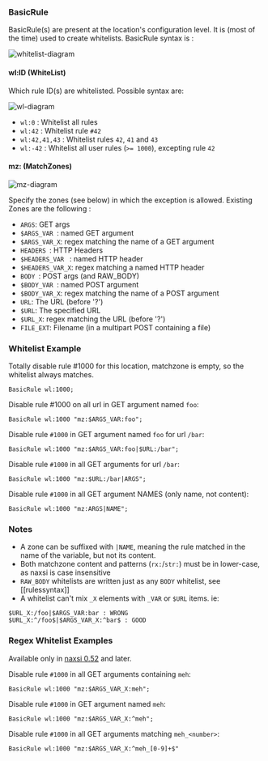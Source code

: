 ### BasicRule
BasicRule(s) are present at the location's configuration level. It is (most of the time) used to create whitelists. BasicRule syntax is :

![whitelist-diagram](Images/Whitelist.png)

#### **wl:ID** (WhiteList)

Which rule ID(s) are whitelisted. Possible syntax are:

![wl-diagram](Images/wl.png)

* `wl:0` : Whitelist all rules
* `wl:42` : Whitelist rule `#42`
* `wl:42,41,43` : Whitelist rules `42`, `41` and `43`
* `wl:-42` : Whitelist all user rules (`>= 1000`), excepting rule `42`



#### **mz:** (MatchZones)

![mz-diagram](Images/mz.png)

Specify the zones (see below) in which the exception is allowed. Existing Zones are the following :

-  `ARGS`: GET args
- `$ARGS_VAR `: named GET argument 
- `$ARGS_VAR_X`: regex matching the name of a GET argument
- `HEADERS `: HTTP Headers 
- `$HEADERS_VAR ` : named HTTP header 
- `$HEADERS_VAR_X`: regex matching a named HTTP header 
- `BODY `: POST args (and RAW_BODY)
- `$BODY_VAR `: named POST argument 
- `$BODY_VAR_X`: regex matching the name of a POST argument
- `URL`: The URL (before '?') 
- `$URL`: The specified URL 
- `$URL_X`: regex matching the URL (before '?')
- `FILE_EXT`: Filename (in a multipart POST containing a file) 

### Whitelist Example

Totally disable rule #1000 for this location, matchzone is empty, so the whitelist always matches.

```
BasicRule wl:1000; 
```

Disable rule #1000 on all url in GET argument named `foo`:

```
BasicRule wl:1000 "mz:$ARGS_VAR:foo";
```

Disable rule `#1000` in GET argument named `foo` for url `/bar`:
 
```
BasicRule wl:1000 "mz:$ARGS_VAR:foo|$URL:/bar";
```

Disable rule `#1000` in all GET arguments for url `/bar`:
 
```
BasicRule wl:1000 "mz:$URL:/bar|ARGS";
```

Disable rule `#1000` in all GET argument NAMES (only name, not content):
 
```
BasicRule wl:1000 "mz:ARGS|NAME";
```

### Notes

- A zone can be suffixed with `|NAME`, meaning the rule matched in the name of the variable, but not its content.
- Both matchzone content and patterns (`rx:`/`str:`) must be in lower-case, as naxsi is case insensitive
- `RAW_BODY` whitelists are written just as any `BODY` whitelist, see [[rulessyntax]] 
- A whitelist can't mix `_X` elements with `_VAR` or `$URL` items. ie:

```
$URL_X:/foo|$ARGS_VAR:bar : WRONG
$URL_X:^/foo$|$ARGS_VAR_X:^bar$ : GOOD
```

### Regex Whitelist Examples

Available only in [naxsi 0.52]( https://github.com/nbs-system/naxsi/releases/tag/0.52 ) and later.

Disable rule `#1000` in all GET arguments containing `meh`:

```
BasicRule wl:1000 "mz:$ARGS_VAR_X:meh";
```

Disable rule `#1000` in GET argument named `meh`:

```
BasicRule wl:1000 "mz:$ARGS_VAR_X:^meh";
```

Disable rule `#1000` in all GET arguments matching `meh_<number>`:

```
BasicRule wl:1000 "mz:$ARGS_VAR_X:^meh_[0-9]+$"
```